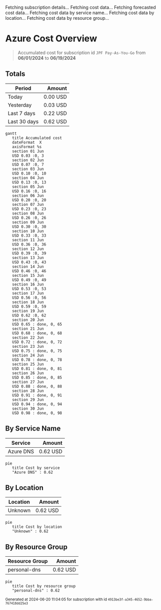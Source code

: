 Fetching subscription details...
Fetching cost data...
Fetching forecasted cost data...
Fetching cost data by service name...
Fetching cost data by location...
Fetching cost data by resource group...
# Azure Cost Overview

> Accumulated cost for subscription id `JPF Pay-As-You-Go` from **06/01/2024** to **06/19/2024**

## Totals

|Period|Amount|
|---|---:|
|Today|0.00 USD|
|Yesterday|0.03 USD|
|Last 7 days|0.22 USD|
|Last 30 days|0.62 USD|

```mermaid
gantt
   title Accumulated cost
   dateFormat  X
   axisFormat %s
   section 01 Jun
   USD 0.03 :0, 3
   section 02 Jun
   USD 0.07 :0, 7
   section 03 Jun
   USD 0.10 :0, 10
   section 04 Jun
   USD 0.13 :0, 13
   section 05 Jun
   USD 0.16 :0, 16
   section 06 Jun
   USD 0.20 :0, 20
   section 07 Jun
   USD 0.23 :0, 23
   section 08 Jun
   USD 0.26 :0, 26
   section 09 Jun
   USD 0.30 :0, 30
   section 10 Jun
   USD 0.33 :0, 33
   section 11 Jun
   USD 0.36 :0, 36
   section 12 Jun
   USD 0.39 :0, 39
   section 13 Jun
   USD 0.43 :0, 43
   section 14 Jun
   USD 0.46 :0, 46
   section 15 Jun
   USD 0.49 :0, 49
   section 16 Jun
   USD 0.53 :0, 53
   section 17 Jun
   USD 0.56 :0, 56
   section 18 Jun
   USD 0.59 :0, 59
   section 19 Jun
   USD 0.62 :0, 62
   section 20 Jun
   USD 0.65 : done, 0, 65
   section 21 Jun
   USD 0.68 : done, 0, 68
   section 22 Jun
   USD 0.72 : done, 0, 72
   section 23 Jun
   USD 0.75 : done, 0, 75
   section 24 Jun
   USD 0.78 : done, 0, 78
   section 25 Jun
   USD 0.81 : done, 0, 81
   section 26 Jun
   USD 0.85 : done, 0, 85
   section 27 Jun
   USD 0.88 : done, 0, 88
   section 28 Jun
   USD 0.91 : done, 0, 91
   section 29 Jun
   USD 0.94 : done, 0, 94
   section 30 Jun
   USD 0.98 : done, 0, 98
```

## By Service Name

|Service|Amount|
|---|---:|
|Azure DNS|0.62 USD|

```mermaid
pie
   title Cost by service
   "Azure DNS" : 0.62
```

## By Location

|Location|Amount|
|---|---:|
|Unknown|0.62 USD|

```mermaid
pie
   title Cost by location
   "Unknown" : 0.62
```

## By Resource Group

|Resource Group|Amount|
|---|---:|
|personal-dns|0.62 USD|

```mermaid
pie
   title Cost by resource group
   "personal-dns" : 0.62
```

<sup>Generated at 2024-06-20 11:04:05 for subscription with id `4913be3f-a345-4652-9bba-767418dd25e3`</sup>
